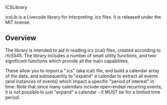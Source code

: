 ICSLibrary

icsLib is a Livecode library for interpreting .ics files.
It is released under the MIT license.

Overview
-------

The library is intended to aid in reading ics (ical) files, created according to rfc5545.
The library includes a number of small utility functions, and two significant functions which provide all the main capabilities.

These allow you to import a ".ics" (aka ical) file, and build a calendar array of the data, and subsequently to "expand" a calendar 
to extract all events (and instances of events) which impact a specific "period of interest" in time. Note that since many calendars 
include open-ended recurring events, it is not possible to just "expand" a calendar - it MUST be for a limited time period.
